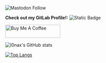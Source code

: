 ![Mastodon Follow](https://img.shields.io/mastodon/follow/109684258576337350?domain=https%3A%2F%2Fmastodon.l0nax.org&style=social)
<br/>

 **Check out my GitLab Profile!:** ![Static Badge](https://img.shields.io/badge/l0nax-x?style=social&logo=gitlab&link=https%3A%2F%2Fgitlab.com%2Fl0nax)
<br/>

<a href="https://www.buymeacoffee.com/l0nax" target="_blank"><img src="https://cdn.buymeacoffee.com/buttons/default-orange.png" alt="Buy Me A Coffee" height="41" width="174"></a>

![l0nax's GitHub stats](https://github-readme-stats.vercel.app/api?username=l0nax&show_icons=true&count_private=true&theme=radical&include_all_commits=true)

[![Top Langs](https://github-readme-stats.vercel.app/api/top-langs/?username=l0nax&langs_count=8)](https://github.com/anuraghazra/github-readme-stats)


<!--
**l0nax/l0nax** is a ✨ _special_ ✨ repository because its `README.md` (this file) appears on your GitHub profile.

Here are some ideas to get you started:

- 🔭 I’m currently working on ...
- 🌱 I’m currently learning ...
- 👯 I’m looking to collaborate on ...
- 🤔 I’m looking for help with ...
- 💬 Ask me about ...
- 📫 How to reach me: ...
- 😄 Pronouns: ...
- ⚡ Fun fact: ...
-->
